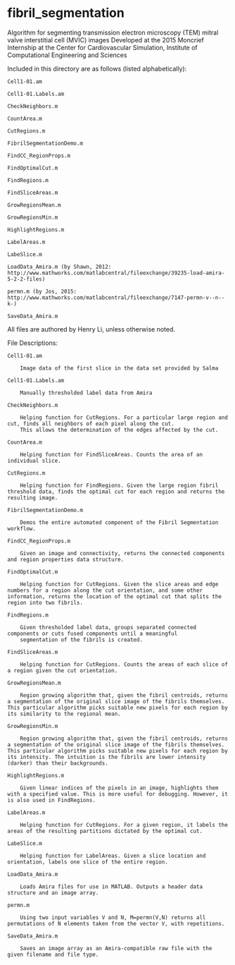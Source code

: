 # fibril_segmentation
Algorithm for segmenting transmission electron microscopy (TEM) mitral valve interstitial cell (MVIC) images
Developed at the 2015 Moncrief Internship at the Center for Cardiovascular Simulation, Institute of Computational Engineering and Sciences


Included in this directory are as follows (listed alphabetically):

	Cell1-01.am

	Cell1-01.Labels.am

	CheckNeighbors.m

	CountArea.m

	CutRegions.m

	FibrilSegmentationDemo.m

	FindCC_RegionProps.m

	FindOptimalCut.m

	FindRegions.m

	FindSliceAreas.m

	GrowRegionsMean.m

	GrowRegionsMin.m

	HighlightRegions.m

	LabelAreas.m

	LabeSlice.m

	LoadData_Amira.m (by Shawn, 2012: http://www.mathworks.com/matlabcentral/fileexchange/39235-load-amira-5-2-2-files)

	permn.m (by Jos, 2015: http://www.mathworks.com/matlabcentral/fileexchange/7147-permn-v--n--k-)

	SaveData_Amira.m

All files are authored by Henry Li, unless otherwise noted.

File Descriptions:

	Cell1-01.am

		Image data of the first slice in the data set provided by Salma

	Cell1-01.Labels.am

		Manually thresholded label data from Amira

	CheckNeighbors.m

	 	Helping function for CutRegions. For a particular large region and cut, finds all neighbors of each pixel along the cut.
		This allows the determination of the edges affected by the cut.

	CountArea.m

		Helping function for FindSliceAreas. Counts the area of an individual slice.

	CutRegions.m

		Helping function for FindRegions. Given the large region fibril threshold data, finds the optimal cut for each region and returns the resulting image.

	FibrilSegmentationDemo.m

		Demos the entire automated component of the Fibril Segmentation workflow.

	FindCC_RegionProps.m

		Given an image and connectivity, returns the connected components and region properties data structure.

	FindOptimalCut.m

		Helping function for CutRegions. Given the slice areas and edge numbers for a region along the cut orientation, and some other information, returns the location of the optimal cut that splits the region into two fibrils.

	FindRegions.m

		Given thresholded label data, groups separated connected components or cuts fused components until a meaningful
		segmentation of the fibrils is created.

	FindSliceAreas.m

		Helping function for CutRegions. Counts the areas of each slice of a region given the cut orientation.

	GrowRegionsMean.m

		Region growing algorithm that, given the fibril centroids, returns a segmentation of the original slice image of the fibrils themselves. This particular algorithm picks suitable new pixels for each region by its similarity to the regional mean.

	GrowRegionsMin.m

		Region growing algorithm that, given the fibril centroids, returns a segmentation of the original slice image of the fibrils themselves. This particular algorithm picks suitable new pixels for each region by its intensity. The intuition is the fibrils are lower intensity (darker) than their backgrounds.

	HighlightRegions.m

		Given linear indices of the pixels in an image, highlights them with a specified value. This is more useful for debugging. However, it is also used in FindRegions.

	LabelAreas.m

		Helping function for CutRegions. For a given region, it labels the areas of the resulting partitions dictated by the optimal cut.

	LabeSlice.m

		Helping function for LabelAreas. Given a slice location and orientation, labels one slice of the entire region.

	LoadData_Amira.m

		Loads Amira files for use in MATLAB. Outputs a header data structure and an image array.

	permn.m

		Using two input variables V and N, M=permn(V,N) returns all permutations of N elements taken from the vector V, with repetitions.

	SaveData_Amira.m

		Saves an image array as an Amira-compatible raw file with the given filename and file type.
